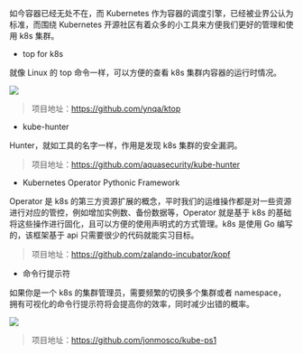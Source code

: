 如今容器已经无处不在，而 Kubernetes 作为容器的调度引擎，已经被业界公认为标准，而围绕 Kubernetes 开源社区有着众多的小工具来方便我们更好的管理和使用 k8s 集群。



* top for k8s

就像 Linux 的 top 命令一样，可以方便的查看 k8s 集群内容器的运行时情况。

![](<https://user-images.githubusercontent.com/6745370/57700251-8891ba80-7694-11e9-8074-af95782479e1.gif>)

> 项目地址：<https://github.com/ynqa/ktop>



* kube-hunter

Hunter，就如工具的名字一样，作用是发现 k8s 集群的安全漏洞。

> 项目地址：<https://github.com/aquasecurity/kube-hunter>



* Kubernetes Operator Pythonic Framework

Operator 是 k8s 的第三方资源扩展的概念，平时我们的运维操作都是对一些资源进行对应的管控，例如增加实例数、备份数据等，Operator 就是基于 k8s 的基础将这些操作进行固化，且可以方便的使用声明式的方式管理。k8s 是使用 Go 编写的，该框架基于 api 只需要很少的代码就能实习目标。

> 项目地址：<https://github.com/zalando-incubator/kopf>



* 命令行提示符

如果你是一个 k8s 的集群管理员，需要频繁的切换多个集群或者 namespace，拥有可视化的命令行提示符将会提高你的效率，同时减少出错的概率。

![](<https://raw.githubusercontent.com/jonmosco/kube-ps1/master/img/kube-ps1.gif>)

> 项目地址：<https://github.com/jonmosco/kube-ps1>

